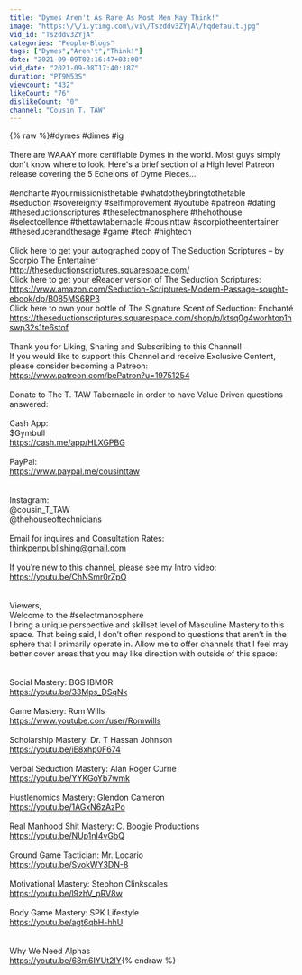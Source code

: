 ```yaml
---
title: "Dymes Aren't As Rare As Most Men May Think!"
image: "https:\/\/i.ytimg.com\/vi\/Tszddv3ZYjA\/hqdefault.jpg"
vid_id: "Tszddv3ZYjA"
categories: "People-Blogs"
tags: ["Dymes","Aren't","Think!"]
date: "2021-09-09T02:16:47+03:00"
vid_date: "2021-09-08T17:40:18Z"
duration: "PT9M53S"
viewcount: "432"
likeCount: "76"
dislikeCount: "0"
channel: "Cousin T. TAW"
---
```

{% raw %}#dymes #dimes #ig<br /><br />There are WAAAY more certifiable Dymes in the world.  Most guys simply don't know where to look.  Here's a brief section of a High level Patreon release covering the 5 Echelons of Dyme Pieces...<br /><br />#enchante #yourmissionisthetable #whatdotheybringtothetable<br />#seduction #sovereignty #selfimprovement #youtube #patreon #dating #theseductionscriptures #theselectmanosphere #thehothouse #selectcellence #thettawtabernacle #cousinttaw #scorpiotheentertainer #theseducerandthesage #game #tech #hightech<br /><br />Click here to get your autographed copy of The Seduction Scriptures – by Scorpio The Entertainer<br /><a rel="nofollow" target="blank" href="http://theseductionscriptures.squarespace.com/">http://theseductionscriptures.squarespace.com/</a><br />Click here to get your eReader version of The Seduction Scriptures:<br /><a rel="nofollow" target="blank" href="https://www.amazon.com/Seduction-Scriptures-Modern-Passage-sought-ebook/dp/B085MS6RP3">https://www.amazon.com/Seduction-Scriptures-Modern-Passage-sought-ebook/dp/B085MS6RP3</a><br />Click here to own your bottle of The Signature Scent of Seduction: Enchanté<br /><a rel="nofollow" target="blank" href="https://theseductionscriptures.squarespace.com/shop/p/ktsq0g4worhtop1hswp32s1te6stof">https://theseductionscriptures.squarespace.com/shop/p/ktsq0g4worhtop1hswp32s1te6stof</a><br /><br />Thank you for Liking, Sharing and Subscribing to this Channel!<br />If you would like to support this Channel and receive Exclusive Content, please consider becoming a Patreon:<br /><a rel="nofollow" target="blank" href="https://www.patreon.com/bePatron?u=19751254">https://www.patreon.com/bePatron?u=19751254</a> <br /><br />Donate to The T. TAW Tabernacle in order to have Value Driven questions answered:<br /><br />Cash App:<br />$Gymbull <br /><a rel="nofollow" target="blank" href="https://cash.me/app/HLXGPBG">https://cash.me/app/HLXGPBG</a><br /><br />PayPal:<br /><a rel="nofollow" target="blank" href="https://www.paypal.me/cousinttaw">https://www.paypal.me/cousinttaw</a><br /><br /><br />Instagram:<br />@cousin_T_TAW<br />@thehouseoftechnicians<br /><br />Email for inquires and Consultation Rates:<br />thinkpenpublishing@gmail.com<br /><br />If you’re new to this channel, please see my Intro video:<br /><a rel="nofollow" target="blank" href="https://youtu.be/ChNSmr0rZpQ">https://youtu.be/ChNSmr0rZpQ</a><br /><br /><br />Viewers,<br />Welcome to the #selectmanosphere<br />I bring a unique perspective and skillset level of Masculine Mastery to this space.  That being said, I don’t often respond to questions that aren’t in the sphere that I primarily operate in.  Allow me to offer channels that I feel may better cover areas that you may like direction with outside of this space:<br /><br /><br />Social Mastery: BGS IBMOR<br /><a rel="nofollow" target="blank" href="https://youtu.be/33Mps_DSqNk">https://youtu.be/33Mps_DSqNk</a><br /><br />Game Mastery: Rom Wills<br /><a rel="nofollow" target="blank" href="https://www.youtube.com/user/Romwills">https://www.youtube.com/user/Romwills</a><br /><br />Scholarship Mastery: Dr. T Hassan Johnson<br /><a rel="nofollow" target="blank" href="https://youtu.be/iE8xhp0F674">https://youtu.be/iE8xhp0F674</a><br /><br />Verbal Seduction Mastery: Alan Roger Currie<br /><a rel="nofollow" target="blank" href="https://youtu.be/YYKGoYb7wmk">https://youtu.be/YYKGoYb7wmk</a><br /><br />Hustlenomics Mastery: Glendon Cameron<br /><a rel="nofollow" target="blank" href="https://youtu.be/1AGxN6zAzPo">https://youtu.be/1AGxN6zAzPo</a><br /><br />Real Manhood Shit Mastery: C. Boogie Productions<br /><a rel="nofollow" target="blank" href="https://youtu.be/NUp1nI4vGbQ">https://youtu.be/NUp1nI4vGbQ</a><br /><br />Ground Game Tactician: Mr. Locario<br /><a rel="nofollow" target="blank" href="https://youtu.be/SvokWY3DN-8">https://youtu.be/SvokWY3DN-8</a><br /><br />Motivational Mastery: Stephon Clinkscales<br /><a rel="nofollow" target="blank" href="https://youtu.be/l9zhV_pRV8w">https://youtu.be/l9zhV_pRV8w</a><br /><br />Body Game Mastery: SPK Lifestyle<br /><a rel="nofollow" target="blank" href="https://youtu.be/agt6qbH-hhU">https://youtu.be/agt6qbH-hhU</a><br /><br /><br />Why We Need Alphas<br /><a rel="nofollow" target="blank" href="https://youtu.be/68m6IYUt2lY">https://youtu.be/68m6IYUt2lY</a>{% endraw %}
